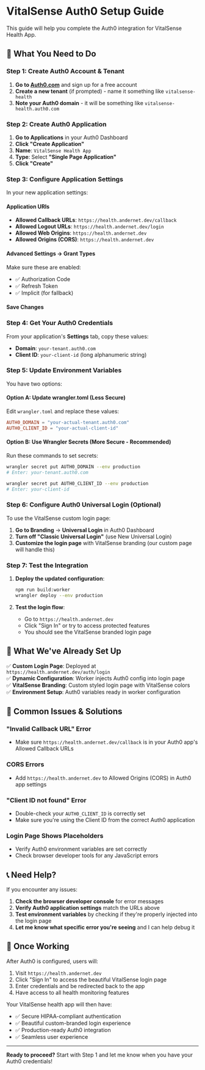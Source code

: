 # VitalSense Auth0 Setup Guide

This guide will help you complete the Auth0 integration for VitalSense Health App.

## 🎯 **What You Need to Do**

### Step 1: Create Auth0 Account & Tenant

1. **Go to [Auth0.com](https://auth0.com)** and sign up for a free account
2. **Create a new tenant** (if prompted) - name it something like `vitalsense-health`
3. **Note your Auth0 domain** - it will be something like `vitalsense-health.auth0.com`

### Step 2: Create Auth0 Application

1. **Go to Applications** in your Auth0 Dashboard
2. **Click "Create Application"**
3. **Name**: `VitalSense Health App`
4. **Type**: Select **"Single Page Application"**
5. **Click "Create"**

### Step 3: Configure Application Settings

In your new application settings:

#### **Application URIs**

- **Allowed Callback URLs**: `https://health.andernet.dev/callback`
- **Allowed Logout URLs**: `https://health.andernet.dev/login`
- **Allowed Web Origins**: `https://health.andernet.dev`
- **Allowed Origins (CORS)**: `https://health.andernet.dev`

#### **Advanced Settings** → **Grant Types**

Make sure these are enabled:

- ✅ Authorization Code
- ✅ Refresh Token
- ✅ Implicit (for fallback)

#### **Save Changes**

### Step 4: Get Your Auth0 Credentials

From your application's **Settings** tab, copy these values:

- **Domain**: `your-tenant.auth0.com`
- **Client ID**: `your-client-id` (long alphanumeric string)

### Step 5: Update Environment Variables

You have two options:

#### **Option A: Update wrangler.toml (Less Secure)**

Edit `wrangler.toml` and replace these values:

```toml
AUTH0_DOMAIN = "your-actual-tenant.auth0.com"
AUTH0_CLIENT_ID = "your-actual-client-id"
```

#### **Option B: Use Wrangler Secrets (More Secure - Recommended)**

Run these commands to set secrets:

```bash
wrangler secret put AUTH0_DOMAIN --env production
# Enter: your-tenant.auth0.com

wrangler secret put AUTH0_CLIENT_ID --env production
# Enter: your-client-id
```

### Step 6: Configure Auth0 Universal Login (Optional)

To use the VitalSense custom login page:

1. **Go to Branding** → **Universal Login** in Auth0 Dashboard
2. **Turn off "Classic Universal Login"** (use New Universal Login)
3. **Customize the login page** with VitalSense branding (our custom page will handle this)

### Step 7: Test the Integration

1. **Deploy the updated configuration**:

   ```bash
   npm run build:worker
   wrangler deploy --env production
   ```

2. **Test the login flow**:
   - Go to `https://health.andernet.dev`
   - Click "Sign In" or try to access protected features
   - You should see the VitalSense branded login page

## 🔧 **What We've Already Set Up**

✅ **Custom Login Page**: Deployed at `https://health.andernet.dev/auth/login`  
✅ **Dynamic Configuration**: Worker injects Auth0 config into login page  
✅ **VitalSense Branding**: Custom styled login page with VitalSense colors  
✅ **Environment Setup**: Auth0 variables ready in worker configuration

## 🚨 **Common Issues & Solutions**

### **"Invalid Callback URL" Error**

- Make sure `https://health.andernet.dev/callback` is in your Auth0 app's Allowed Callback URLs

### **CORS Errors**

- Add `https://health.andernet.dev` to Allowed Origins (CORS) in Auth0 app settings

### **"Client ID not found" Error**

- Double-check your `AUTH0_CLIENT_ID` is correctly set
- Make sure you're using the Client ID from the correct Auth0 application

### **Login Page Shows Placeholders**

- Verify Auth0 environment variables are set correctly
- Check browser developer tools for any JavaScript errors

## 📞 **Need Help?**

If you encounter any issues:

1. **Check the browser developer console** for error messages
2. **Verify Auth0 application settings** match the URLs above
3. **Test environment variables** by checking if they're properly injected into the login page
4. **Let me know what specific error you're seeing** and I can help debug it

## 🎉 **Once Working**

After Auth0 is configured, users will:

1. Visit `https://health.andernet.dev`
2. Click "Sign In" to access the beautiful VitalSense login page
3. Enter credentials and be redirected back to the app
4. Have access to all health monitoring features

Your VitalSense health app will then have:

- ✅ Secure HIPAA-compliant authentication
- ✅ Beautiful custom-branded login experience
- ✅ Production-ready Auth0 integration
- ✅ Seamless user experience

---

**Ready to proceed?** Start with Step 1 and let me know when you have your Auth0 credentials!
